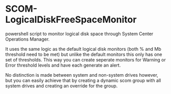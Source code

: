 # SCOM-LogicalDiskFreeSpaceMonitor
powershell script to monitor logical disk space through System Center Operations Manager.

It uses the same logic as the default logical disk monitors (both % and Mb threshold need to be met) but unlike the default monitors this only has one set of thresholds. This way you can create seperate monitors for Warning or Error threshold levels and have each generate an alert. 

No distinction is made between system and non-system drives however, but you can easily achieve that by creating a dynamic scom group with all system drives and creating an override for the group.
